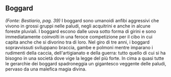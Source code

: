 ## **Boggard**

*(Fonte: Bestiario, pag. 39)* I boggard sono umanoidi anfibi aggressivi che vivono in grossi gruppi nelle paludi, negli acquitrini e anche in alcune foreste pluviali. I boggard escono dalle uova sotto forma di girini e sono immediatamente coinvolti in una feroce competizione per il cibo in cui capita anche che si divorino tra di loro. Nel giro di tre anni, i boggard sopravvissuti sviluppano braccia, gambe e polmoni mentre imparano i rudimenti della caccia, dell'artigianato e della guerra: tutto quello di cui si ha bisogno in una società dove vige la legge del più forte. In cima a quasi tutte le gerarchie dei boggard spadroneggia un gigantesco veggente delle paludi, pervaso da una malefica magia divina.
